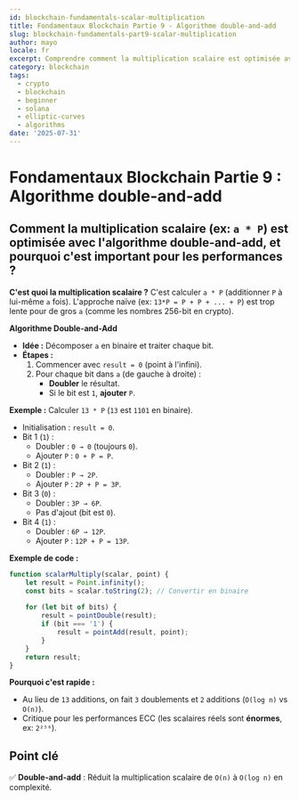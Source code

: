```yaml
---
id: blockchain-fundamentals-scalar-multiplication
title: Fondamentaux Blockchain Partie 9 - Algorithme double-and-add
slug: blockchain-fundamentals-part9-scalar-multiplication
author: mayo
locale: fr
excerpt: Comprendre comment la multiplication scalaire est optimisée avec l'algorithme double-and-add
category: blockchain
tags:
  - crypto
  - blockchain
  - beginner
  - solana
  - elliptic-curves
  - algorithms
date: '2025-07-31'
---
```

# Fondamentaux Blockchain Partie 9 : Algorithme double-and-add

## Comment la multiplication scalaire (ex: `a * P`) est optimisée avec l'algorithme double-and-add, et pourquoi c'est important pour les performances ?

**C'est quoi la multiplication scalaire ?** C'est calculer `a * P` (additionner `P` à lui-même `a` fois). L'approche naïve (ex: `13*P = P + P + ... + P`) est trop lente pour de gros `a` (comme les nombres 256-bit en crypto).

**Algorithme Double-and-Add**
* **Idée :** Décomposer `a` en binaire et traiter chaque bit.
* **Étapes :**
   1. Commencer avec `result = 0` (point à l'infini).
   2. Pour chaque bit dans `a` (de gauche à droite) :
      * **Doubler** le résultat.
      * Si le bit est `1`, **ajouter** `P`.

**Exemple :** Calculer `13 * P` (`13` est `1101` en binaire).

* Initialisation : `result = 0`.
* Bit 1 (`1`) :
   * Doubler : `0 → 0` (toujours `0`).
   * Ajouter `P` : `0 + P = P`.
* Bit 2 (`1`) :
   * Doubler : `P → 2P`.
   * Ajouter `P` : `2P + P = 3P`.
* Bit 3 (`0`) :
   * Doubler : `3P → 6P`.
   * Pas d'ajout (bit est `0`).
* Bit 4 (`1`) :
   * Doubler : `6P → 12P`.
   * Ajouter `P` : `12P + P = 13P`.

**Exemple de code :**
```javascript
function scalarMultiply(scalar, point) {
    let result = Point.infinity();
    const bits = scalar.toString(2); // Convertir en binaire
    
    for (let bit of bits) {
        result = pointDouble(result);
        if (bit === '1') {
            result = pointAdd(result, point);
        }
    }
    return result;
}
```

**Pourquoi c'est rapide :**
* Au lieu de `13` additions, on fait `3` doublements et `2` additions (`O(log n)` vs `O(n)`).
* Critique pour les performances ECC (les scalaires réels sont **énormes**, ex: `2²⁵⁶`).

## Point clé
✅ **Double-and-add** : Réduit la multiplication scalaire de `O(n)` à `O(log n)` en complexité.